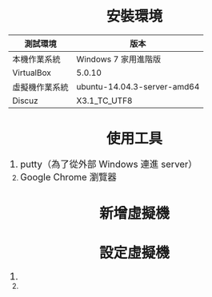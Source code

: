 # **<center>安裝環境**

| <b>測試環境|<b>版本|
| -- | -- |
|本機作業系統|Windows 7 家用進階版|
|VirtualBox|5.0.10|
|虛擬機作業系統|ubuntu-14.04.3-server-amd64|
|Discuz|X3.1_TC_UTF8|




# **<center>使用工具**

<ol><font size="4">
<li>putty（為了從外部 Windows 連進 server）
<li>Google Chrome 瀏覽器
</font></ol>


# **<center>新增虛擬機**




# **<center>設定虛擬機**

<ol><font size="4">
<li>
<li>
</font></ol>
